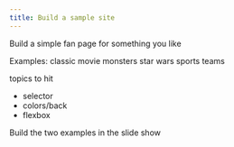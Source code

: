 ```yaml
---
title: Build a sample site
---
```


Build a simple fan page for something you like

Examples:
classic movie monsters
star wars
sports teams

topics to hit

- selector
- colors/back
- flexbox

Build the two examples in the slide show
